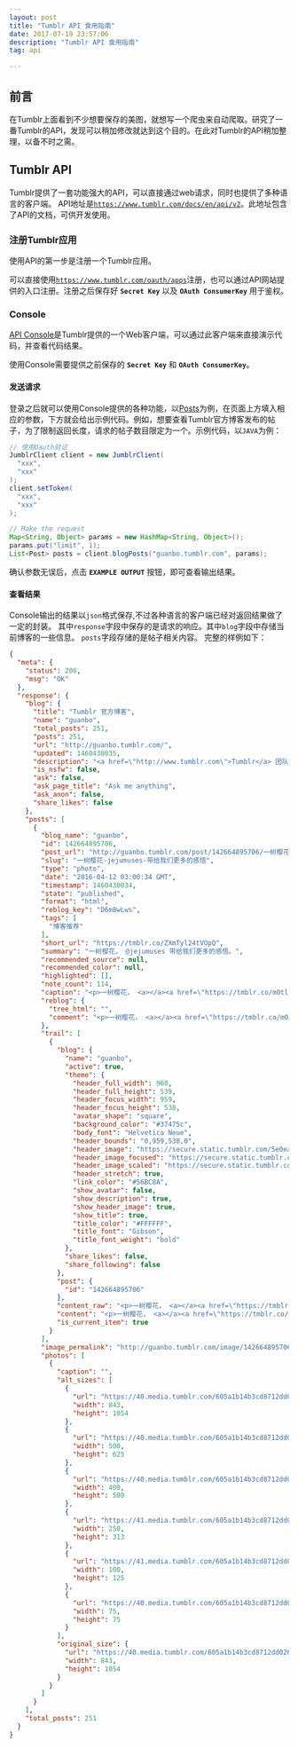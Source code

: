 ```yaml
---
layout: post
title: "Tumblr API 食用指南"
date: 2017-07-19 23:57:06 
description: "Tumblr API 食用指南"
tag: api

---
```


## 前言
在Tumblr上面看到不少想要保存的美图，就想写一个爬虫来自动爬取。研究了一番Tumblr的API，发现可以稍加修改就达到这个目的。在此对Tumblr的API稍加整理，以备不时之需。
## Tumblr API
Tumblr提供了一套功能强大的API，可以直接通过web请求，同时也提供了多种语言的客户端。
API地址是[```https://www.tumblr.com/docs/en/api/v2```](https://www.tumblr.com/docs/en/api/v2)。此地址包含了API的文档，可供开发使用。
### 注册Tumblr应用
使用API的第一步是注册一个Tumblr应用。

可以直接使用[```https://www.tumblr.com/oauth/apps```](https://www.tumblr.com/oauth/apps)注册，也可以通过API网站提供的入口注册。注册之后保存好 **```Secret Key```** 以及 **```OAuth ConsumerKey```** 用于鉴权。

### Console
[API Console](https://api.tumblr.com/console)是Tumblr提供的一个Web客户端，可以通过此客户端来直接演示代码，并查看代码结果。

使用Console需要提供之前保存的 **```Secret Key```** 和 **```OAuth ConsumerKey```**。
#### 发送请求
登录之后就可以使用Console提供的各种功能，以[Posts](https://api.tumblr.com/console/calls/blog/posts)为例，在页面上方填入相应的参数，下方就会给出示例代码。例如，想要查看Tumblr官方博客发布的帖子，为了限制返回长度，请求的帖子数目限定为一个。示例代码，以```JAVA```为例：
```java
// 使用Oauth验证
JumblrClient client = new JumblrClient(
  "xxx",
  "xxx"
);
client.setToken(
  "xxx",
  "xxx"
);

// Make the request
Map<String, Object> params = new HashMap<String, Object>();
params.put("limit", 1);
List<Post> posts = client.blogPosts("guanbo.tumblr.com", params);
```
确认参数无误后，点击 **```EXAMPLE OUTPUT```** 按钮，即可查看输出结果。
#### 查看结果
Console输出的结果以```json```格式保存,不过各种语言的客户端已经对返回结果做了一定的封装。
其中```response```字段中保存的是请求的响应。其中```blog```字段中存储当前博客的一些信息。
```posts```字段存储的是帖子相关内容。
完整的样例如下：
```json
{
  "meta": {
    "status": 200,
    "msg": "OK"
  },
  "response": {
    "blog": {
      "title": "Tumblr 官方博客",
      "name": "guanbo",
      "total_posts": 251,
      "posts": 251,
      "url": "http://guanbo.tumblr.com/",
      "updated": 1460430035,
      "description": "<a href=\"http://www.tumblr.com\">Tumblr</a> 团队发出的官方消息",
      "is_nsfw": false,
      "ask": false,
      "ask_page_title": "Ask me anything",
      "ask_anon": false,
      "share_likes": false
    },
    "posts": [
      {
        "blog_name": "guanbo",
        "id": 142664895706,
        "post_url": "http://guanbo.tumblr.com/post/142664895706/一树樱花-jejumuses-带给我们更多的感悟",
        "slug": "一树樱花-jejumuses-带给我们更多的感悟",
        "type": "photo",
        "date": "2016-04-12 03:00:34 GMT",
        "timestamp": 1460430034,
        "state": "published",
        "format": "html",
        "reblog_key": "D6m8wLws",
        "tags": [
          "博客推荐"
        ],
        "short_url": "https://tmblr.co/ZXmTyl24tVOpQ",
        "summary": "一树樱花， @jejumuses​ 带给我们更多的感悟。",
        "recommended_source": null,
        "recommended_color": null,
        "highlighted": [],
        "note_count": 114,
        "caption": "<p>一树樱花， <a></a><a href=\"https://tmblr.co/m0tl9PX8vqo1IpaIV-oc5Kg\">@jejumuses</a>​ 带给我们更多的感悟。</p>",
        "reblog": {
          "tree_html": "",
          "comment": "<p>一树樱花， <a></a><a href=\"https://tmblr.co/m0tl9PX8vqo1IpaIV-oc5Kg\">@jejumuses</a>​ 带给我们更多的感悟。</p>"
        },
        "trail": [
          {
            "blog": {
              "name": "guanbo",
              "active": true,
              "theme": {
                "header_full_width": 960,
                "header_full_height": 539,
                "header_focus_width": 959,
                "header_focus_height": 538,
                "avatar_shape": "square",
                "background_color": "#37475c",
                "body_font": "Helvetica Neue",
                "header_bounds": "0,959,538,0",
                "header_image": "https://secure.static.tumblr.com/5e0ea2e8a43e22ea901a478c0e57d12d/4ysxudq/T2Wnm0sr4/tumblr_static_6niqo4ucxnwogc8o4owosg08o.gif",
                "header_image_focused": "https://secure.static.tumblr.com/5e0ea2e8a43e22ea901a478c0e57d12d/4ysxudq/MaNnm0sr8/tumblr_static_tumblr_static_6niqo4ucxnwogc8o4owosg08o_focused_v3.gif",
                "header_image_scaled": "https://secure.static.tumblr.com/5e0ea2e8a43e22ea901a478c0e57d12d/4ysxudq/T2Wnm0sr4/tumblr_static_6niqo4ucxnwogc8o4owosg08o_2048_v2.gif",
                "header_stretch": true,
                "link_color": "#56BC8A",
                "show_avatar": false,
                "show_description": true,
                "show_header_image": true,
                "show_title": true,
                "title_color": "#FFFFFF",
                "title_font": "Gibson",
                "title_font_weight": "bold"
              },
              "share_likes": false,
              "share_following": false
            },
            "post": {
              "id": "142664895706"
            },
            "content_raw": "<p>一树樱花， <a></a><a href=\"https://tmblr.co/m0tl9PX8vqo1IpaIV-oc5Kg\">@jejumuses</a>​ 带给我们更多的感悟。</p>",
            "content": "<p>一树樱花， <a></a><a href=\"https://tmblr.co/m0tl9PX8vqo1IpaIV-oc5Kg\">@jejumuses</a>​ 带给我们更多的感悟。</p>",
            "is_current_item": true
          }
        ],
        "image_permalink": "http://guanbo.tumblr.com/image/142664895706",
        "photos": [
          {
            "caption": "",
            "alt_sizes": [
              {
                "url": "https://40.media.tumblr.com/605a1b14b3cd8712dd02668192809067/tumblr_o560ui2sMK1utbg1co1_1280.jpg",
                "width": 843,
                "height": 1054
              },
              {
                "url": "https://40.media.tumblr.com/605a1b14b3cd8712dd02668192809067/tumblr_o560ui2sMK1utbg1co1_500.jpg",
                "width": 500,
                "height": 625
              },
              {
                "url": "https://40.media.tumblr.com/605a1b14b3cd8712dd02668192809067/tumblr_o560ui2sMK1utbg1co1_400.jpg",
                "width": 400,
                "height": 500
              },
              {
                "url": "https://41.media.tumblr.com/605a1b14b3cd8712dd02668192809067/tumblr_o560ui2sMK1utbg1co1_250.jpg",
                "width": 250,
                "height": 313
              },
              {
                "url": "https://41.media.tumblr.com/605a1b14b3cd8712dd02668192809067/tumblr_o560ui2sMK1utbg1co1_100.jpg",
                "width": 100,
                "height": 125
              },
              {
                "url": "https://40.media.tumblr.com/605a1b14b3cd8712dd02668192809067/tumblr_o560ui2sMK1utbg1co1_75sq.jpg",
                "width": 75,
                "height": 75
              }
            ],
            "original_size": {
              "url": "https://40.media.tumblr.com/605a1b14b3cd8712dd02668192809067/tumblr_o560ui2sMK1utbg1co1_1280.jpg",
              "width": 843,
              "height": 1054
            }
          }
        ]
      }
    ],
    "total_posts": 251
  }
}
```
